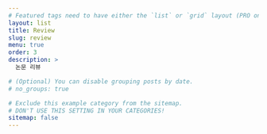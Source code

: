 ```yaml
---
# Featured tags need to have either the `list` or `grid` layout (PRO only).
layout: list
title: Review
slug: review
menu: true
order: 3
description: >
  논문 리뷰

# (Optional) You can disable grouping posts by date.
# no_groups: true

# Exclude this example category from the sitemap.
# DON'T USE THIS SETTING IN YOUR CATEGORIES!
sitemap: false
---
```

